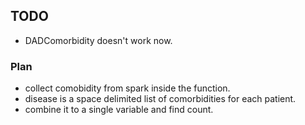  
## TODO

* DADComorbidity doesn't work now. 

### Plan

* collect comobidity from spark inside the function.
* disease is a space delimited list of comorbidities for each patient.
* combine it to a single variable and find count.
